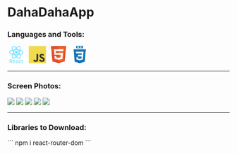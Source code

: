 # DahaDahaApp

<h3 align="left">Languages and Tools:</h3>
<div>
  <img src="https://github.com/devicons/devicon/blob/master/icons/react/react-original-wordmark.svg" title="React" alt="React" width="40" height="40"/>&nbsp;
  <img src="https://github.com/devicons/devicon/blob/master/icons/javascript/javascript-original.svg" title="JavaScript" alt="JavaScript" width="40" height="40"/>&nbsp;
  <img src="https://github.com/devicons/devicon/blob/master/icons/html5/html5-original.svg" title="HTML5" alt="HTML" width="40" height="40"/>&nbsp;
   <img src="https://github.com/devicons/devicon/blob/master/icons/css3/css3-plain-wordmark.svg"  title="CSS3" alt="CSS" width="40" height="40"/>&nbsp;
</div>

******
<h3 align="left">Screen Photos:</h3>
<div>
 <img src= "https://user-images.githubusercontent.com/74709621/211670121-4dc98096-e656-470e-a3d0-ae19ee6fa914.png
" />
 <img src= "https://user-images.githubusercontent.com/74709621/211670164-97537f73-5da6-40a1-a815-c8d7a604f195.png
" />
 <img src= "https://user-images.githubusercontent.com/74709621/211670204-b6e1c30f-413d-4ffe-98a7-29d706f8bd27.png
" />
 <img src= "https://user-images.githubusercontent.com/74709621/211670235-071dd364-d227-4cbd-9642-b227de0d330c.png
" />
 <img src= "https://user-images.githubusercontent.com/74709621/211670249-b93b0c3b-73a5-438f-99b9-be823fdd0d95.png
" />
</div>

******
<h3 align="left">Libraries to Download:</h3>
``` 
npm i react-router-dom
```
